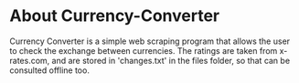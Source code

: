 # About Currency-Converter
Currency Converter is a simple web scraping program that allows the user to check the exchange between currencies. 
The ratings are taken from x-rates.com, and are stored in 'changes.txt' in the files folder, so that can be consulted offline too.
